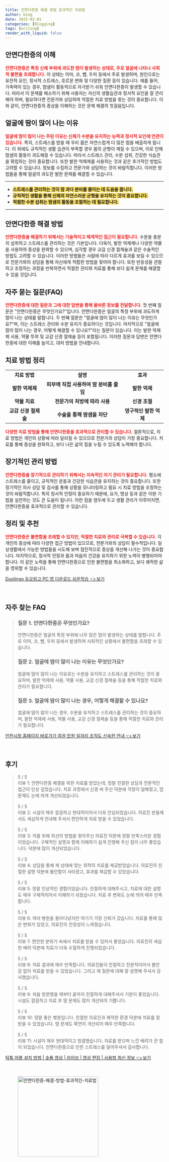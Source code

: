```yaml
---
title: 안면다한증 해결 방법 효과적인 치료법
author: bing
date: 2025-02-01
categories: [Blogging]
tags: [writing]
render_with_liquid: false
---
```



<h2 id='안면다한증_이해'>안면다한증의 이해</h2>

<p><b><span style="color: #ee2323;">안면다한증은 특정 신체 부위에 과도한 땀이 발생하는 상태로, 주로 얼굴에 나타나 사회적 불편을 초래합니다.</span></b> 이 상태는 이마, 코, 뺨, 두피 등에서 주로 발생하며, 원인으로는 유전적 요인, 정서적 스트레스, 호르몬 변화 및 다양한 질환 등이 있습니다. 예를 들어, 가족력이 있는 경우, 땀샘이 활동적으로 자극받기 쉬워 안면다한증이 발생할 수 있습니다. 따라서 이 문제를 해소하기 위해 사용자는 자신의 생활습관과 정서적 요인을 잘 관리해야 하며, 필요하다면 전문가와 상담하여 적절한 치료 방법을 찾는 것이 중요합니다. 이와 같이, 안면다한증의 증상을 이해하는 것은 문제 해결의 첫걸음입니다.</p>

<h2 id='얼굴_땀_원인'>얼굴에 땀이 많이 나는 이유</h2>

<p><b><span style="color: #ee2323;">얼굴에 땀이 많이 나는 주된 이유는 신체가 수분을 유지하는 능력과 정서적 요인에 연관이 있습니다.</span></b> 특히, 스트레스를 받을 때 우리 몸은 자연스럽게 더 많은 땀을 배출하게 됩니다. 이 외에도 규칙적인 생활 습관이 부족할 경우 몸의 균형이 깨질 수 있으며, 이로 인해 땀샘의 활동이 과도해질 수 있습니다. 따라서 스트레스 관리, 수분 섭취, 건강한 식습관을 확립하는 것이 중요합니다. 또한 발한 억제제를 사용하는 것과 같은 추가적인 방법도 고려할 수 있습니다. 정보를 수집하고 전문가와 상담하는 것이 바람직합니다. 이러한 방법들을 통해 얼굴의 과도한 발한 문제를 해결할 수 있습니다.</p>

<hr />

<ul>
    <li><b><span style="background-color: #ffe066;">스트레스를 관리하는 것이 땀 과다 분비를 줄이는 데 도움을 줍니다.</span></b></li>
    <li><b><span style="background-color: #ffe066;">규칙적인 생활을 통해 신체의 자연스러운 균형을 유지하는 것이 중요합니다.</span></b></li>
    <li><b><span style="background-color: #ffe066;">적절한 수분 섭취는 땀샘의 활동을 조절하는 데 필요합니다.</span></b></li>
</ul>

<hr />

<h2 id='해결_방법'>안면다한증 해결 방법</h2>

<p><b><span style="color: #ee2323;">안면다한증을 해결하기 위해서는 기술적이고 체계적인 접근이 필요합니다.</span></b> 수분을 충분히 섭취하고 스트레스를 관리하는 것은 기본입니다. 더욱이, 발한 억제제나 다양한 약물을 사용하여 증상을 완화할 수 있으며, 심각할 경우 교감 신경 절제술과 같은 수술적인 방법도 고려할 수 있습니다. 이러한 방법들은 사람에 따라 다르게 효과를 보일 수 있으므로 전문가와의 상담을 통해 자신에게 적합한 방법을 찾아야 합니다. 또한 반응성을 관찰하고 조정하는 과정을 반복하면서 적절한 관리와 치료를 통해 보다 쉽게 문제를 해결할 수 있을 것입니다.</p>

<h2 id='자주_묻는_질문'>자주 묻는 질문(FAQ)</h2>

<p><b><span style="color: #ee2323;">안면다한증에 대한 질문과 그에 대한 답변을 통해 올바른 정보를 전달합니다.</span></b> 첫 번째 질문은 "안면다한증은 무엇인가요?"입니다. 안면다한증은 얼굴의 특정 부위에 과도하게 땀이 나는 상태를 말합니다. 두 번째 질문은 "얼굴에 땀이 많이 나는 이유는 무엇인가요?"며, 이는 스트레스 관리와 수분 유지가 중요하다는 것입니다. 마지막으로 "얼굴에 땀이 많이 나는 경우, 어떻게 해결할 수 있나요?"라는 질문이 있습니다. 이는 발한 억제제 사용, 약물 투여 및 교감 신경 절제술 등이 포함됩니다. 이러한 질문과 답변은 안면다한증에 대한 이해를 높이고, 대처 방법을 안내합니다.</p>

<h2 id='치료_방법_정리'>치료 방법 정리</h2>

<table>
    <tr>
        <td style="text-align: center; height: 17px;"><b>치료 방법</b></td>
        <td style="text-align: center; height: 17px;"><b>설명</b></td>
        <td style="text-align: center; height: 17px;"><b>효과</b></td>
    </tr>
    <tr>
        <td style="text-align: center; height: 17px;"><b>발한 억제제</b></td>
        <td style="text-align: center; height: 17px;"><b>피부에 직접 사용하여 땀 분비를 줄임</b></td>
        <td style="text-align: center; height: 17px;"><b>발한 억제</b></td>
    </tr>
    <tr>
        <td style="text-align: center; height: 17px;"><b>약물 치료</b></td>
        <td style="text-align: center; height: 17px;"><b>전문가의 처방에 따라 사용</b></td>
        <td style="text-align: center; height: 17px;"><b>신경 조절</b></td>
    </tr>
    <tr>
        <td style="text-align: center; height: 17px;"><b>교감 신경 절제술</b></td>
        <td style="text-align: center; height: 17px;"><b>수술을 통해 땀샘을 차단</b></td>
        <td style="text-align: center; height: 17px;"><b>영구적인 발한 억제</b></td>
    </tr>
</table>

<p><b><span style="color: #ee2323;">다양한 치료 방법을 통해 안면다한증을 효과적으로 관리할 수 있습니다.</span></b> 결론적으로, 치료 방법은 개인의 상황에 따라 달라질 수 있으므로 전문가의 상담이 가장 중요합니다. 치료를 통해 증상을 완화하고, 보다 나은 삶의 질을 누릴 수 있도록 노력해야 합니다.</p>

<h2 id='장기적인_관리'>장기적인 관리 방법</h2>

<p><b><span style="color: #ee2323;">안면다한증을 장기적으로 관리하기 위해서는 지속적인 자기 관리가 필요합니다.</span></b> 평소에 스트레스를 줄이고, 규칙적인 운동과 건강한 식습관을 유지하는 것이 중요합니다. 또한 정기적인 의사 상담 및 검사를 통해 상황을 모니터링하고 필요 시 치료 방법을 조정하는 것이 바람직합니다. 특히 정서적 안정이 중요하기 때문에, 요가, 명상 등과 같은 이완 기법을 실천하는 것도 큰 도움이 됩니다. 이런 점을 염두에 두고 생활 관리가 이루어지면, 안면다한증을 효과적으로 관리할 수 있습니다.</p>

<h2 id='정리_및_추천'>정리 및 추천</h2>

<p><b><span style="color: #ee2323;">안면다한증은 불편함을 초래할 수 있지만, 적절한 치료와 관리로 극복할 수 있습니다.</span></b> 각 개인의 증상에 따라 다양한 접근 방법이 있으므로, 전문가와의 상담이 필수적입니다. 일상생활에서 가능한 방법들을 시도해 보며 점진적으로 증상을 개선해 나가는 것이 중요합니다. 마지막으로, 정서적 안정과 몸과 마음의 건강을 유지하기 위한 노력이 병행되어야 합니다. 이 같은 노력을 통해 안면다한증으로 인한 불편함을 최소화하고, 보다 쾌적한 삶을 영위할 수 있습니다.</p>


<p><a class="click-button" title="Duolingo 듀오링고 PC 앱 다운로드 쉬운학습" href="https://purplelist.github.io/posts/Duolingo-%EB%93%80%EC%98%A4%EB%A7%81%EA%B3%A0-PC-%EC%95%B1-%EB%8B%A4%EC%9A%B4%EB%A1%9C%EB%93%9C-%EC%89%AC%EC%9A%B4%ED%95%99%EC%8A%B5/" rel="dofollow">Duolingo 듀오링고 PC 앱 다운로드 쉬운학습 👈 보기</a></p><br>
<h2 id='자주_찾는_FAQ'>자주 찾는 FAQ</h2>
<div itemscope="" itemtype="https://schema.org/FAQPage"> 
<blockquote> 
<div itemscope="" itemprop="mainEntity" itemtype="https://schema.org/Question"> 
<h3 itemprop="name">질문 1. 안면다한증은 무엇인가요?</h3> 
<div itemscope="" itemprop="acceptedAnswer" itemtype="https://schema.org/Answer"> 
<span itemprop="text"> 
<p>안면다한증은 얼굴의 특정 부위에 너무 많은 땀이 발생하는 상태를 말합니다. 주로 이마, 코, 뺨, 두피 등에서 발생하며 사회적인 상황에서 불편함을 초래할 수 있습니다.</p> 
</span> 
</div> 
</div> 

<div itemscope="" itemprop="mainEntity" itemtype="https://schema.org/Question"> 
<h3 itemprop="name">질문 2. 얼굴에 땀이 많이 나는 이유는 무엇인가요?</h3> 
<div itemscope="" itemprop="acceptedAnswer" itemtype="https://schema.org/Answer"> 
<span itemprop="text"> 
<p>얼굴에 땀이 많이 나는 이유로는 수분을 유지하고 스트레스를 관리하는 것이 중요하며, 발한 억제제 사용, 약물 사용, 교감 신경 절제술 등을 통해 적절한 치료와 관리가 필요합니다.</p> 
</span> 
</div> 
</div> 

<div itemscope="" itemprop="mainEntity" itemtype="https://schema.org/Question"> 
<h3 itemprop="name">질문 3. 얼굴에 땀이 많이 나는 경우, 어떻게 해결할 수 있나요?</h3> 
<div itemscope="" itemprop="acceptedAnswer" itemtype="https://schema.org/Answer"> 
<span itemprop="text"> 
<p>얼굴에 땀이 많이 나는 경우, 수분을 유지하고 스트레스를 관리하는 것이 중요하며, 발한 억제제 사용, 약물 사용, 교감 신경 절제술 등을 통해 적절한 치료와 관리가 필요합니다.</p> 
</span> 
</div> 
</div> 
</blockquote> 
</div>
<p><a class="click-button" title="인천시청 홈페이지 바로가기 여권 민원 일자리 조직도 신속한 안내" href="https://purplelist.github.io/posts/%EC%9D%B8%EC%B2%9C%EC%8B%9C%EC%B2%AD-%ED%99%88%ED%8E%98%EC%9D%B4%EC%A7%80-%EB%B0%94%EB%A1%9C%EA%B0%80%EA%B8%B0-%EC%97%AC%EA%B6%8C-%EB%AF%BC%EC%9B%90-%EC%9D%BC%EC%9E%90%EB%A6%AC-%EC%A1%B0%EC%A7%81%EB%8F%84-%EC%8B%A0%EC%86%8D%ED%95%9C-%EC%95%88%EB%82%B4/" rel="dofollow">인천시청 홈페이지 바로가기 여권 민원 일자리 조직도 신속한 안내 👈 보기</a></p><br>
<h2 id='후기'>후기</h2>
<div itemscope itemtype="https://schema.org/Product">
  <blockquote>
  <div itemprop="review" itemscope itemtype="https://schema.org/Review">
      <div itemprop="reviewRating" itemscope itemtype="https://schema.org/Rating"> <span itemprop="ratingValue">5</span> / <span itemprop="bestRating">5</span> </div>
      <span itemprop="reviewBody">리뷰 1: 안면다한증 해결을 위한 치료를 받았는데, 정말 친절한 상담과 전문적인 접근이 인상 깊었습니다. 치료 과정에서 신경 써 주신 덕분에 걱정이 덜해졌고, 땀 문제도 눈에 띄게 개선되었습니다.</span>
  </div>
  <br>
  <div itemprop="review" itemscope itemtype="https://schema.org/Review">
      <div itemprop="reviewRating" itemscope itemtype="https://schema.org/Rating"> <span itemprop="ratingValue">5</span> / <span itemprop="bestRating">5</span> </div>
      <span itemprop="reviewBody">리뷰 2: 시설이 매우 깔끔하고 현대적이어서 더욱 안심되었습니다. 의료진 분들께서도 세심하게 안내해 주셔서 편안하게 치료 받을 수 있었습니다.</span>
  </div>
  <br>
  <div itemprop="review" itemscope itemtype="https://schema.org/Review">
      <div itemprop="reviewRating" itemscope itemtype="https://schema.org/Rating"> <span itemprop="ratingValue">5</span> / <span itemprop="bestRating">5</span> </div>
      <span itemprop="reviewBody">리뷰 3: 저를 위해 최선의 방법을 찾아주신 의료진 덕분에 정말 만족스러운 경험이었습니다. 구체적인 설명과 함께 이해하기 쉽게 진행해 주신 점이 너무 좋았습니다. 덕분에 많이 개선되었습니다.</span>
  </div>
  <br>
  <div itemprop="review" itemscope itemtype="https://schema.org/Review">
      <div itemprop="reviewRating" itemscope itemtype="https://schema.org/Rating"> <span itemprop="ratingValue">5</span> / <span itemprop="bestRating">5</span> </div>
      <span itemprop="reviewBody">리뷰 4: 상담을 통해 제 상태에 맞는 최적의 치료를 제공받았습니다. 의료진의 친절한 설명 덕분에 불안함이 사라졌고, 효과를 체감할 수 있었습니다.</span>
  </div>
  <br>
  <div itemprop="review" itemscope itemtype="https://schema.org/Review">
      <div itemprop="reviewRating" itemscope itemtype="https://schema.org/Rating"> <span itemprop="ratingValue">5</span> / <span itemprop="bestRating">5</span> </div>
      <span itemprop="reviewBody">리뷰 5: 정말 인상적인 경험이었습니다. 친절하게 대해주시고, 치료에 대한 설명도 매우 구체적이어서 이해하기 쉬웠습니다. 치료 후 변화도 눈에 띄어 매우 만족합니다.</span>
  </div>
  <br>
  <div itemprop="review" itemscope itemtype="https://schema.org/Review">
      <div itemprop="reviewRating" itemscope itemtype="https://schema.org/Rating"> <span itemprop="ratingValue">5</span> / <span itemprop="bestRating">5</span> </div>
      <span itemprop="reviewBody">리뷰 6: 여러 병원을 돌아다녔지만 여기가 가장 신뢰가 갔습니다. 치료를 통해 많은 변화가 있었고, 의료진의 진정성이 느껴졌습니다.</span>
  </div>
  <br>
  <div itemprop="review" itemscope itemtype="https://schema.org/Review">
      <div itemprop="reviewRating" itemscope itemtype="https://schema.org/Rating"> <span itemprop="ratingValue">5</span> / <span itemprop="bestRating">5</span> </div>
      <span itemprop="reviewBody">리뷰 7: 편안한 분위기 속에서 치료를 받을 수 있어서 좋았습니다. 의료진의 세심한 배려 덕분에 치료가 더욱 수월하게 진행되었습니다.</span>
  </div>
  <br>
  <div itemprop="review" itemscope itemtype="https://schema.org/Review">
      <div itemprop="reviewRating" itemscope itemtype="https://schema.org/Rating"> <span itemprop="ratingValue">5</span> / <span itemprop="bestRating">5</span> </div>
      <span itemprop="reviewBody">리뷰 8: 치료 결과에 매우 만족합니다. 의료진들이 친절하고 전문적이어서 불안감 없이 치료를 받을 수 있었습니다. 그리고 제 질문에 대해 잘 설명해 주셔서 감사했습니다.</span>
  </div>
  <br>
  <div itemprop="review" itemscope itemtype="https://schema.org/Review">
      <div itemprop="reviewRating" itemscope itemtype="https://schema.org/Rating"> <span itemprop="ratingValue">5</span> / <span itemprop="bestRating">5</span> </div>
      <span itemprop="reviewBody">리뷰 9: 처음 방문했을 때부터 끝까지 친절하게 대해주셔서 기분이 좋았습니다. 시설도 깔끔하고 치료 후 땀 문제도 많이 개선되어 기쁩니다.</span>
  </div>
  <br>
  <div itemprop="review" itemscope itemtype="https://schema.org/Review">
      <div itemprop="reviewRating" itemscope itemtype="https://schema.org/Rating"> <span itemprop="ratingValue">5</span> / <span itemprop="bestRating">5</span> </div>
      <span itemprop="reviewBody">리뷰 10: 정말 좋은 병원입니다. 친절한 의료진과 쾌적한 환경 덕분에 치료를 잘 받을 수 있었습니다. 땀 문제도 확연히 개선되어 매우 만족합니다.</span>
  </div>
  <br>
  <div itemprop="review" itemscope itemtype="https://schema.org/Review">
      <div itemprop="reviewRating" itemscope itemtype="https://schema.org/Rating"> <span itemprop="ratingValue">5</span> / <span itemprop="bestRating">5</span> </div>
      <span itemprop="reviewBody">리뷰 11: 시설이 매우 현대적이고 청결했습니다. 치료를 받으며 느낀 배려가 큰 힘이 되었습니다. 안면다한증으로 인한 스트레스를 덜어주셔서 감사합니다.</span>
  </div>
  </blockquote>
</div>
<p><a class="click-button" title="틱톡 어플 설치 방법 | 숏폼 영상 | 라이브 | 영상 편집 | 사용법 최신 정보" href="https://purplelist.github.io/posts/%ED%8B%B1%ED%86%A1-%EC%96%B4%ED%94%8C-%EC%84%A4%EC%B9%98-%EB%B0%A9%EB%B2%95-%EC%88%8F%ED%8F%BC-%EC%98%81%EC%83%81-%EB%9D%BC%EC%9D%B4%EB%B8%8C-%EC%98%81%EC%83%81-%ED%8E%B8%EC%A7%91-%EC%82%AC%EC%9A%A9%EB%B2%95-%EC%B5%9C%EC%8B%A0-%EC%A0%95%EB%B3%B4/" rel="dofollow">틱톡 어플 설치 방법 | 숏폼 영상 | 라이브 | 영상 편집 | 사용법 최신 정보 👈 보기</a></p><br>
<figure class="image"><img src="https://purplelist.github.io/assets/img/thumbnail/안면다한증-해결-방법-효과적인-치료법.webp" alt="안면다한증-해결-방법-효과적인-치료법" width="256" height="256"></figure>